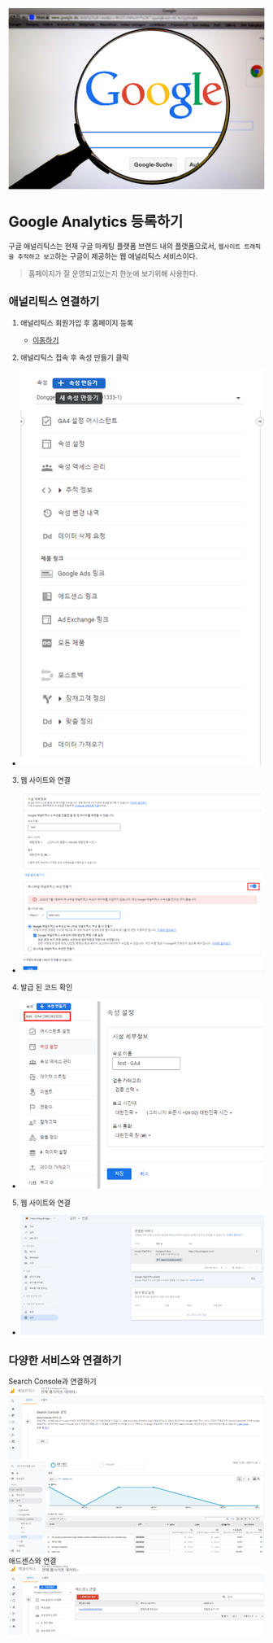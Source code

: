 ![](/study/assets/thumbnail_google.png)

# Google Analytics 등록하기
구글 애널리틱스는 현재 구글 마케팅 플랫폼 브랜드 내의 플랫폼으로서, `웹사이트 트래픽을 추적하고 보고`하는 구글이 제공하는 웹 애널리틱스 서비스이다.

> 홈페이지가 잘 운영되고있는지 한눈에 보기위해 사용한다.

## 애널리틱스 연결하기
1. 애널리틱스 회원가입 후 홈페이지 등록
   - [이동하기](https://analytics.google.com/analytics)

2. 애널리틱스 접속 후 속성 만들기 클릭
  - ![](/study/assets/content_etc_google_analytics_01.png)

3. 웹 사이트와 연결 
  - ![](/study/assets/content_etc_google_analytics_02.png)

4. 발급 된 코드 확인
  - ![](/study/assets/content_etc_google_analytics_03.png)

5. 웹 사이트와 연결
  - ![](/study/assets/content_etc_google_analytics_04.png)

## 다양한 서비스와 연결하기
Search Console과 연결하기
![](/study/assets/content_etc_google_analytics_05.png)
![](/study/assets/content_etc_google_analytics_06.png)
애드센스와 연결
![](/study/assets/content_etc_google_analytics_07.png)